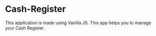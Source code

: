 # Cash-Register
This application is made using Vanilla JS.
This app helps you to manage your Cash Register.
